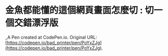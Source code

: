 # 金魚都能懂的這個網頁畫面怎麼切 : 切一個交錯漂浮版
 _A Pen created at CodePen.io. Original URL: [https://codepen.io/bad_printer/pen/PoYxZJg](https://codepen.io/bad_printer/pen/PoYxZJg).

 